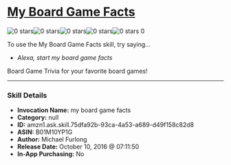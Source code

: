 # [My Board Game Facts](http://alexa.amazon.com/#skills/amzn1.ask.skill.75dfa92b-93ca-4a53-a689-d49f158c82d8)
![0 stars](../../images/ic_star_border_black_18dp_1x.png)![0 stars](../../images/ic_star_border_black_18dp_1x.png)![0 stars](../../images/ic_star_border_black_18dp_1x.png)![0 stars](../../images/ic_star_border_black_18dp_1x.png)![0 stars](../../images/ic_star_border_black_18dp_1x.png) 0

To use the My Board Game Facts skill, try saying...

* *Alexa, start my board game facts*

Board Game Trivia for your favorite board games!

***

### Skill Details

* **Invocation Name:** my board game facts
* **Category:** null
* **ID:** amzn1.ask.skill.75dfa92b-93ca-4a53-a689-d49f158c82d8
* **ASIN:** B01M10YP1G
* **Author:** Michael Furlong
* **Release Date:** October 10, 2016 @ 07:11:50
* **In-App Purchasing:** No
